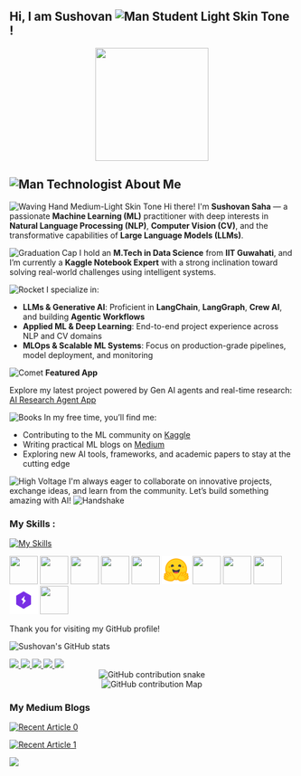 ## Hi, I am Sushovan <img src="https://raw.githubusercontent.com/Tarikul-Islam-Anik/Animated-Fluent-Emojis/master/Emojis/People%20with%20professions/Man%20Student%20Light%20Skin%20Tone.png" alt="Man Student Light Skin Tone" width="40" height="40" /> !

<p align="center">
  <a href="https://in.linkedin.com/in/sushovan-saha-29a00a113" target="blank"><img align="center" src="https://i.pinimg.com/originals/a8/d5/ba/a8d5baeb06fc12c77ccefd0121010d20.gif" width="200" height="200" /></a>
</p>


## <img src="https://raw.githubusercontent.com/Tarikul-Islam-Anik/Animated-Fluent-Emojis/master/Emojis/People/Man%20Technologist.png" alt="Man Technologist" width="40" height="40" /> About Me

<img src="https://raw.githubusercontent.com/Tarikul-Islam-Anik/Animated-Fluent-Emojis/master/Emojis/Hand%20gestures/Waving%20Hand%20Medium-Light%20Skin%20Tone.png" alt="Waving Hand Medium-Light Skin Tone" width="30" height="30" /> Hi there! I'm **Sushovan Saha** — a passionate **Machine Learning (ML)** practitioner with deep interests in **Natural Language Processing (NLP)**, **Computer Vision (CV)**, and the transformative capabilities of **Large Language Models (LLMs)**.

<img src="https://raw.githubusercontent.com/Tarikul-Islam-Anik/Telegram-Animated-Emojis/main/Objects/Graduation%20Cap.webp" alt="Graduation Cap" width="30" height="30" /> I hold an **M.Tech in Data Science** from **IIT Guwahati**, and I’m currently a **Kaggle Notebook Expert** with a strong inclination toward solving real-world challenges using intelligent systems.

<img src="https://raw.githubusercontent.com/Tarikul-Islam-Anik/Animated-Fluent-Emojis/master/Emojis/Travel%20and%20places/Rocket.png" alt="Rocket" width="30" height="30" /> I specialize in:
- **LLMs & Generative AI**: Proficient in **LangChain**, **LangGraph**, **Crew AI**, and building **Agentic Workflows**
- **Applied ML & Deep Learning**: End-to-end project experience across NLP and CV domains
- **MLOps & Scalable ML Systems**: Focus on production-grade pipelines, model deployment, and monitoring

<img src="https://raw.githubusercontent.com/Tarikul-Islam-Anik/Animated-Fluent-Emojis/master/Emojis/Travel%20and%20places/Comet.png" alt="Comet" width="30" height="30" /> **Featured App**  

Explore my latest project powered by Gen AI agents and real-time research: [AI Research Agent App](https://ambidextrous.streamlit.app/)

<img src="https://raw.githubusercontent.com/Tarikul-Islam-Anik/Telegram-Animated-Emojis/main/Objects/Books.webp" alt="Books" width="30" height="30" /> In my free time, you’ll find me:
- Contributing to the ML community on [Kaggle](https://www.kaggle.com/sushovansaha9)
- Writing practical ML blogs on [Medium](https://medium.com/@sushovansaha95)
- Exploring new AI tools, frameworks, and academic papers to stay at the cutting edge

<img src="https://raw.githubusercontent.com/Tarikul-Islam-Anik/Animated-Fluent-Emojis/master/Emojis/Travel%20and%20places/High%20Voltage.png" alt="High Voltage" width="30" height="30" /> I'm always eager to collaborate on innovative projects, exchange ideas, and learn from the community. Let’s build something amazing with AI! <img src="https://raw.githubusercontent.com/Tarikul-Islam-Anik/Telegram-Animated-Emojis/main/People/Handshake.webp" alt="Handshake" width="25" height="25" />


### My Skills : 

[![My Skills](https://skillicons.dev/icons?i=cpp,python,pytorch,vscode,git,github,docker,gcp,aws,githubactions&perline=10)](https://skillicons.dev)  

<p align="left">
  <img src="https://cdn.jsdelivr.net/gh/devicons/devicon/icons/anaconda/anaconda-original.svg" width="50" height="50"/>
  <img src="https://colab.research.google.com/img/colab_favicon_256px.png" width="50" height="50"/>
  <img src="https://cdn3.iconfinder.com/data/icons/logos-and-brands-adobe/512/189_Kaggle-512.png" width="50" height="50"/>
  <img src="https://cdn-avatars.huggingface.co/v1/production/uploads/62ecdc18b72a69615d6bd857/E4lkPz1TZNLzIFr_dR273.png" width="50" height="50"/>
  <img src="https://upload.wikimedia.org/wikipedia/commons/thumb/a/ae/Keras_logo.svg/1200px-Keras_logo.svg.png" width="50" height="50"/>
  <img src="https://github.com/ambideXtrous9/ambideXtrous9/blob/main/icons/huggingface.png?raw=true" width="50" height="50"/>
  <img src="https://newrelic.com/sites/default/files/styles/medium/public/quickstarts/images/icons/langchain--logo.png?itok=JPlfUXXw" width="50" height="50"/>
  <img src="https://miro.medium.com/v2/resize:fit:1196/0*GuAKET2lI82IcBrW.png" width="50" height="50"/>
  <img src="https://miro.medium.com/v2/resize:fit:1400/0*-7HC-GJCxjn-Dm7i.png" width="50" height="50"/>
  <img src="https://github.com/ambideXtrous9/ambideXtrous9/blob/main/icons/lightning.png?raw=true" width="50" height="50"/>
  <img src="https://cdn.jsdelivr.net/gh/devicons/devicon/icons/linux/linux-original.svg" width="50" height="50"/>
</p>


Thank you for visiting my GitHub profile!

![Sushovan's GitHub stats](https://github-readme-stats.vercel.app/api?username=ambideXtrous9&show_icons=true&theme=vue)



<div id="badges">
  <a href="https://in.linkedin.com/in/sushovan-saha-29a00a113">
    <img src="https://img.shields.io/badge/LinkedIn-0A66C2.svg?style=for-the-badge&logo=LinkedIn&logoColor=white"/>
  </a>
  <a href="https://www.kaggle.com/sushovansaha9">
    <img src="https://img.shields.io/badge/Kaggle-20BEFF.svg?style=for-the-badge&logo=Kaggle&logoColor=white"/>
  </a>
  <a href="https://leetcode.com/ambideXtrous9/">
    <img src="https://img.shields.io/badge/LeetCode-FFA116.svg?style=for-the-badge&logo=LeetCode&logoColor=white"/>
  </a>
  <a href="https://www.instagram.com/ambidextrous_9/">
    <img src="https://img.shields.io/badge/Instagram-E4405F.svg?style=for-the-badge&logo=Instagram&logoColor=white"/>
  </a>
  <a href="https://www.facebook.com/sushovan.saha.16/">
    <img src="https://img.shields.io/badge/Facebook-1877F2.svg?style=for-the-badge&logo=Facebook&logoColor=white"/>
  </a>
</div>



<div align="center">
  <img
    alt="GitHub contribution snake"
    src="ambideXtrous9/output/github-snake.svg" />
</div>


<div align="center">
  <img
    alt="GitHub contribution Map"
    src="main/profile-3d-contrib/profile-season-animate.svg" />
</div>



### My Medium Blogs

<a target="_blank" href="https://github-readme-medium-recent-article.vercel.app/medium/@sushovansaha95/0"><img src="https://github-readme-medium-recent-article.vercel.app/medium/@sushovansaha95/0" alt="Recent Article 0"> 

<a target="_blank" href="https://github-readme-medium-recent-article.vercel.app/medium/@sushovansaha95/1"><img src="https://github-readme-medium-recent-article.vercel.app/medium/@sushovansaha95/1" alt="Recent Article 1"> 

![](https://komarev.com/ghpvc/?username=ambideXtrous9)


